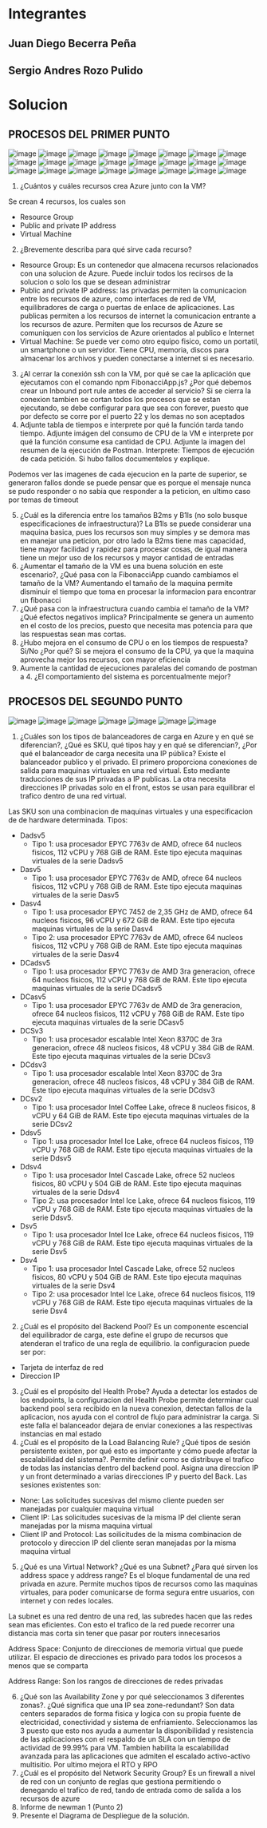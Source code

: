 # Integrantes
## Juan Diego Becerra Peña
## Sergio Andres Rozo Pulido

# Solucion

## PROCESOS DEL PRIMER PUNTO

![image](https://user-images.githubusercontent.com/90010884/200722968-92c9f5eb-c5c3-4931-86c9-c26748e7e095.png)
![image](https://user-images.githubusercontent.com/90010884/200723004-db4fae88-8916-4d91-b871-539a61a2c5e0.png)
![image](https://user-images.githubusercontent.com/90010884/200723018-57db3869-2a13-4356-8e8f-06125a8f7e71.png)
![image](https://user-images.githubusercontent.com/90010884/200723033-df923261-4594-4d87-9110-7c56c3c086de.png)
![image](https://user-images.githubusercontent.com/90010884/200723049-f1814419-60ff-4ce2-97cb-7296dbfe3bf7.png)
![image](https://user-images.githubusercontent.com/90010884/200723059-03624687-a759-427e-9363-9f0cc32818b6.png)
![image](https://user-images.githubusercontent.com/90010884/200723070-e743f333-9a30-4f5f-ba7b-b5376c0c0891.png)
![image](https://user-images.githubusercontent.com/90010884/200723082-25ebcb39-e3b6-4335-b150-416007185fb2.png)
![image](https://user-images.githubusercontent.com/90010884/200723099-2ff7b4a6-4c14-423a-b43e-f317dd07cf50.png)
![image](https://user-images.githubusercontent.com/90010884/200723113-cab562b6-d353-436d-96b1-57ed0b3b198d.png)
![image](https://user-images.githubusercontent.com/90010884/200723122-b3afb8b9-a63b-4e8c-bedb-dc3cb8a3a4ec.png)
![image](https://user-images.githubusercontent.com/90010884/200723129-91ba57f9-6892-407e-b793-02bf23562725.png)
![image](https://user-images.githubusercontent.com/90010884/200723140-bc2e1060-3ae9-47d7-ae0e-59fdfed5e9cd.png)
![image](https://user-images.githubusercontent.com/90010884/200723150-a97f80fb-6204-4f20-8241-c06b72812afb.png)
![image](https://user-images.githubusercontent.com/90010884/200723157-19f44f96-c5b8-42ad-8eed-0cb5d1fb38bf.png)
![image](https://user-images.githubusercontent.com/90010884/200723164-c2b0e25b-4775-4ee8-9d25-6202ee8971b4.png)
![image](https://user-images.githubusercontent.com/90010884/200723171-e24896fc-5fc3-463f-9e96-569e51e9909a.png)
![image](https://user-images.githubusercontent.com/90010884/200723182-07cb0bc8-db42-4fd8-a6e5-bd1b631272a2.png)
![image](https://user-images.githubusercontent.com/90010884/200723192-4f84b0b2-a3f1-4c75-a90c-e4f62c76bb92.png)
![image](https://user-images.githubusercontent.com/90010884/200723203-21d1ecd0-32e5-4661-b2b6-6f6677a3784f.png)
![image](https://user-images.githubusercontent.com/90010884/200723276-2c811dca-4642-4526-971b-f8d82854fb57.png)
![image](https://user-images.githubusercontent.com/90010884/200723283-51de6072-8456-42bd-9686-2c7b07da66b5.png)
![image](https://user-images.githubusercontent.com/90010884/200723296-046961c3-5e29-4389-8225-74b2e81f96b0.png)
![image](https://user-images.githubusercontent.com/90010884/200723304-f1d685bc-227f-4b44-bcb2-7ff9e545fa25.png)

1. ¿Cuántos y cuáles recursos crea Azure junto con la VM?

Se crean 4 recursos, los cuales son
* Resource Group
* Public and private IP address
* Virtual Machine
2. ¿Brevemente describa para qué sirve cada recurso?
* Resource Group: Es un contenedor que almacena recursos relacionados con una solucion de Azure. Puede incluir todos los recirsos de la solucion o solo los que se desean administrar
* Public and private IP address: las privadas permiten la comunicacion entre los recursos de azure, como interfaces de red de VM, equilibradores de carga o puertas de enlace de aplicaciones. Las publicas permiten a los recursos de internet la comunicacion entrante a los recursos de azure. Permiten que los recursos de Azure se comuniquen con los servicios de Azure orientados al publico e Internet
* Virtual Machine: Se puede ver como otro equipo fisico, como un portatil, un smartphone o un servidor. Tiene CPU, memoria, discos para almacenar los archivos y pueden conectarse a internet si es necesario.
3. ¿Al cerrar la conexión ssh con la VM, por qué se cae la aplicación que ejecutamos con el comando npm FibonacciApp.js? ¿Por qué debemos crear un Inbound port rule antes de acceder al servicio?
Si se cierra la conexion tambien se cortan todos los procesos que se estan ejecutando, se debe configurar para que sea con forever, puesto que por defecto se corre por el puerto 22 y los demas no son aceptados
4. Adjunte tabla de tiempos e interprete por qué la función tarda tando tiempo.
Adjunte imágen del consumo de CPU de la VM e interprete por qué la función consume esa cantidad de CPU.
Adjunte la imagen del resumen de la ejecución de Postman. Interprete:
Tiempos de ejecución de cada petición.
Si hubo fallos documentelos y explique.

Podemos ver las imagenes de cada ejecucion en la parte de superior, se generaron fallos donde se puede pensar que es porque el mensaje nunca se pudo responder o no sabia que responder a la peticion, en ultimo caso por temas de timeout

5. ¿Cuál es la diferencia entre los tamaños B2ms y B1ls (no solo busque especificaciones de infraestructura)?
La B1ls se puede considerar una maquina basica, pues los recursos son muy simples y se demora mas en manejar una peticion, por otro lado la B2ms tiene mas capacidad, tiene mayor facilidad y rapidez para procesar cosas, de igual manera tiene un mejor uso de los recursos y mayor cantidad de entradas
6. ¿Aumentar el tamaño de la VM es una buena solución en este escenario?, ¿Qué pasa con la FibonacciApp cuando cambiamos el tamaño de la VM?
Aumentando el tamaño de la maquina permite disminuir el tiempo que toma en procesar la informacion para encontrar un fibonacci
7. ¿Qué pasa con la infraestructura cuando cambia el tamaño de la VM? ¿Qué efectos negativos implica?
Principalmente se genera un aumento en el costo de los precios, puesto que necesita mas potencia para que las respuestas sean mas cortas.
8. ¿Hubo mejora en el consumo de CPU o en los tiempos de respuesta? Si/No ¿Por qué?
Sí se mejora el consumo de la CPU, ya que la maquina aprovecha mejor los recursos, con mayor eficiencia
9. Aumente la cantidad de ejecuciones paralelas del comando de postman a 4. ¿El comportamiento del sistema es porcentualmente mejor?

## PROCESOS DEL SEGUNDO PUNTO

![image](https://user-images.githubusercontent.com/90010884/200987095-3b795dd5-eb43-4a6d-bf67-18b421ee29e3.png)
![image](https://user-images.githubusercontent.com/90010884/200987183-db618823-41d1-4519-a15f-1ebd9726b160.png)
![image](https://user-images.githubusercontent.com/90010884/200987207-585da2ab-f399-4b07-925f-b4d6abd12ace.png)
![image](https://user-images.githubusercontent.com/90010884/200987214-851b4b23-31e6-45d7-b834-a2fb43db661e.png)
![image](https://user-images.githubusercontent.com/90010884/200987221-e4e2b1f4-26d8-4719-9e2b-8f83dc8b0328.png)
![image](https://user-images.githubusercontent.com/90010884/200987237-eca2b1d1-70a8-4cbe-b66b-6a022e0135d1.png)
![image](https://user-images.githubusercontent.com/90010884/200987249-459f2f0e-466a-4bc1-80a8-9694594f28bb.png)


1. ¿Cuáles son los tipos de balanceadores de carga en Azure y en qué se diferencian?, ¿Qué es SKU, qué tipos hay y en qué se diferencian?, ¿Por qué el balanceador de carga necesita una IP pública?
Existe el balanceador publico y el privado. El primero proporciona conexiones de salida para maquinas virtuales en una red virtual. Esto mediante traducciones de sus IP privadas a IP publicas. La otra necesita direcciones IP privadas solo en el front, estos se usan para equilibrar el trafico dentro de una red virtual.

Las SKU son una combinacion de maquinas virtuales y una especificacion de de hardware determinada.
Tipos:
* Dadsv5
  * Tipo 1: usa procesador EPYC 7763v de AMD, ofrece 64 nucleos fisicos, 112 vCPU y 768 GiB de RAM. Este tipo ejecuta maquinas virtuales de la serie Dadsv5
* Dasv5
  * Tipo 1: usa procesador EPYC 7763v de AMD, ofrece 64 nucleos fisicos, 112 vCPU y 768 GiB de RAM. Este tipo ejecuta maquinas virtuales de la serie Dasv5
* Dasv4
  * Tipo 1: usa procesador EPYC 7452 de 2,35 GHz de AMD, ofrece 64 nucleos fisicos, 96 vCPU y 672 GiB de RAM. Este tipo ejecuta maquinas virtuales de la serie Dasv4
  * Tipo 2: usa procesador EPYC 7763v de AMD, ofrece 64 nucleos fisicos, 112 vCPU y 768 GiB de RAM. Este tipo ejecuta maquinas virtuales de la serie Dasv4
* DCadsv5
  * Tipo 1: usa procesador EPYC 7763v de AMD 3ra generacion, ofrece 64 nucleos fisicos, 112 vCPU y 768 GiB de RAM. Este tipo ejecuta maquinas virtuales de la serie DCadsv5
* DCasv5 
  * Tipo 1: usa procesador EPYC 7763v de AMD de 3ra generacion, ofrece 64 nucleos fisicos, 112 vCPU y 768 GiB de RAM. Este tipo ejecuta maquinas virtuales de la serie DCasv5
* DCSv3 
  * Tipo 1: usa procesador escalable Intel Xeon 8370C de 3ra generacion, ofrece 48 nucleos fisicos, 48 vCPU y 384 GiB de RAM. Este tipo ejecuta maquinas virtuales de la serie DCsv3
* DCdsv3
  * Tipo 1: usa procesador escalable Intel Xeon 8370C de 3ra generacion, ofrece 48 nucleos fisicos, 48 vCPU y 384 GiB de RAM. Este tipo ejecuta maquinas virtuales de la serie DCdsv3
* DCsv2
  * Tipo 1: usa procesador Intel Coffee Lake, ofrece 8 nucleos fisicos, 8 vCPU y 64 GiB de RAM. Este tipo ejecuta maquinas virtuales de la serie DCsv2
* Ddsv5
  * Tipo 1: usa procesador Intel Ice Lake, ofrece 64 nucleos fisicos, 119 vCPU y 768 GiB de RAM. Este tipo ejecuta maquinas virtuales de la serie Ddsv5
* Ddsv4
  * Tipo 1: usa procesador Intel Cascade Lake, ofrece 52 nucleos fisicos, 80 vCPU y 504 GiB de RAM. Este tipo ejecuta maquinas virtuales de la serie Ddsv4
  * Tipo 2: usa procesador Intel Ice Lake, ofrece 64 nucleos fisicos, 119 vCPU y 768 GiB de RAM. Este tipo ejecuta maquinas virtuales de la serie Ddsv5.
* Dsv5
  * Tipo 1: usa procesador Intel Ice Lake, ofrece 64 nucleos fisicos, 119 vCPU y 768 GiB de RAM. Este tipo ejecuta maquinas virtuales de la serie Dsv5
* Dsv4
  * Tipo 1: usa procesador Intel Cascade Lake, ofrece 52 nucleos fisicos, 80 vCPU y 504 GiB de RAM. Este tipo ejecuta maquinas virtuales de la serie Dsv4
  * Tipo 2: usa procesador Intel Ice Lake, ofrece 64 nucleos fisicos, 119 vCPU y 768 GiB de RAM. Este tipo ejecuta maquinas virtuales de la serie Dsv4

2. ¿Cuál es el propósito del Backend Pool?
Es un componente escencial del equilibrador de carga, este define el grupo de recursos que atenderan el trafico de una regla de equilibrio. la configuracion puede ser por:
* Tarjeta de interfaz de red 
* Direccion IP
3. ¿Cuál es el propósito del Health Probe?
Ayuda a detectar los estados de los endpoints, la configuracion del Health Probe permite determinar cual backend pool sera recibido en la nueva conexion, detectan fallos de la aplicacion, nos ayuda con el control de flujo para administrar la carga. Si este falla el balanceador dejara de enviar conexiones a las respectivas instancias en mal estado
4. ¿Cuál es el propósito de la Load Balancing Rule? ¿Qué tipos de sesión persistente existen, por qué esto es importante y cómo puede afectar la escalabilidad del sistema?.
Permite definir como se distribuye el trafico de todas las instancias dentro del backend pool. Asigna una direccion IP y un front determinado a varias direcciones IP y puerto del Back.
Las sesiones existentes son:
* None: Las solicitudes sucesivas del mismo cliente pueden ser manejadas por cualquier maquina virtual
* Client IP: Las solicitudes sucesivas de la misma IP del cliente seran manejadas por la misma maquina virtual
* Client IP and Protocol: Las soilicitudes de la misma combinacion de protocolo y direccion IP del cliente seran manejadas por la misma maquina virtual
5. ¿Qué es una Virtual Network? ¿Qué es una Subnet? ¿Para qué sirven los address space y address range?
Es el bloque fundamental de una red privada en azure. Permite muchos tipos de recursos como las maquinas virtuales, para poder comunicarse de forma segura entre usuarios, con internet y con redes locales.

La subnet es una red dentro de una red, las subredes hacen que las redes sean mas eficientes. Con esto el trafico de la red puede recorrer una distancia mas corta sin tener que pasar por routers innecesarios

Address Space: Conjunto de direcciones de memoria virtual que puede utilizar. El espacio de direcciones es privado para todos los procesos a menos que se comparta

Address Range: Son los rangos de direcciones de redes privadas

6. ¿Qué son las Availability Zone y por qué seleccionamos 3 diferentes zonas?. ¿Qué significa que una IP sea zone-redundant?
Son data centers separados de forma fisica y logica con su propia fuente de electricidad, conectividad y sistema de enfriamiento. Seleccionamos las 3 puesto que esto nos ayuda a aumentar la disponibilidad y resistencia de las aplicaciones con el respaldo de un SLA con un tiempo de actividad de 99.99% para VM. Tambien habilita la escalabilidad avanzada para las aplicaciones que admiten el escalado activo-activo multisitio. Por ultimo mejora el RTO y RPO
7. ¿Cuál es el propósito del Network Security Group?
Es un firewall a nivel de red con un conjunto de reglas que gestiona permitiendo o denegando el trafico de red, tando de entrada como de salida a los recursos de azure
8. Informe de newman 1 (Punto 2)
9. Presente el Diagrama de Despliegue de la solución.

